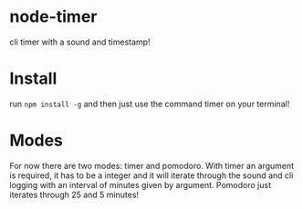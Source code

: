 # node-timer
cli timer with a sound and timestamp!

# Install

run `npm install -g` and then just use the command timer on your terminal!

# Modes

For now there are two modes: timer and pomodoro. With timer an argument is required, it has to be a integer and it will iterate through the sound and cli logging with an interval of minutes given by argument. Pomodoro just iterates through 25 and 5 minutes!
